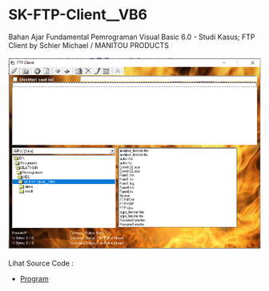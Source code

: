 # SK-FTP-Client__VB6
Bahan Ajar Fundamental Pemrograman Visual Basic 6.0 - Studi Kasus; FTP Client by Schier Michael / MANITOU PRODUCTS<br><br>
<img src="https://github.com/RizkyKhapidsyah/SK-FTP-Client__VB6/blob/main/result/001.PNG"><br><br>
Lihat Source Code : <br>
- <a href="https://github.com/RizkyKhapidsyah/SK-FTP-Client__VB6">Program</a>
